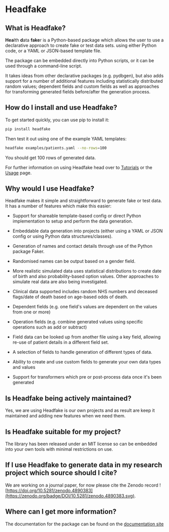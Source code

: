 # Headfake

## What is Headfake?
**Hea**lth **d**ata **fake**r is a Python-based package which allows the user to use a declarative approach to create fake or test data sets.
using either Python code, or a YAML or JSON-based template file.

The package can be embedded directly into Python scripts, or it can be used through a command-line script.

It takes ideas from other declarative packages (e.g. pydbgen), but also adds support for a number of additional features
including statistically distributed random values; dependent fields and custom fields as well as approaches for
transforming generated fields before/after the generation process.

## How do I install and use Headfake?
To get started quickly, you can use pip to install it:
```bash
pip install headfake
```

Then test it out using one of the example YAML templates:
```bash
headfake examples/patients.yaml --no-rows=100
```

You should get 100 rows of generated data.

For further information on using Headfake head over to [Tutorials](https://rcfgroup.github.io/headfake/tutorials/tutorial1) or the [Usage](https://rcfgroup.github.io/headfake/usage) page.

## Why would I use Headfake?
Headfake makes it simple and straightforward to generate fake or test data. It has a number of features which make this easier:

* Support for shareable template-based config or direct Python implementation to setup and perform the data generation.

* Embeddable data generation into projects (either using a YAML or JSON config or using Python data structures/classes).

* Generation of names and contact details through use of the Python package Faker.

* Randomised names can be output based on a gender field.

* More realistic simulated data uses statistical distributions to create date of birth and also probability-based option values. Other approaches to simulate real data are also being investigated.

* Clinical data supported includes random NHS numbers and deceased flags/date of death based on age-based odds of death.

* Dependent fields (e.g. one field's values are dependent on the values from one or more)

* Operation fields (e.g. combine generated values using specific operations such as add or subtract)

* Field data can be looked up from another file using a key field, allowing re-use of patient details in a different field set.

* A selection of fields to handle generation of different types of data.

* Ability to create and use custom fields to generate your own data types and values

* Support for transformers which pre or post-process data once it's been generated


## Is Headfake being actively maintained?
Yes, we are using Headfake is our own projects and as result are keep it maintained and adding new features when we need them.

## Is Headfake suitable for my project?
The library has been released under an MIT license so can be embedded into your own tools with minimal restrictions on use.

## If I use Headfake to generate data in my research project which source should I cite?
We are working on a journal paper, for now please cite the Zenodo record ![https://doi.org/10.5281/zenodo.4890383](https://zenodo.org/badge/DOI/10.5281/zenodo.4890383.svg).

## Where can I get more information?
The documentation for the package can be found on the [documentation site](https://rcfgroup.github.io/headfake)

